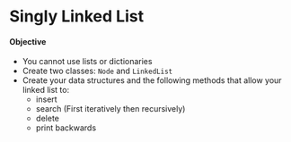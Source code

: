 # Singly Linked List

#### Objective

* You cannot use lists or dictionaries
* Create two classes: `Node` and `LinkedList`
* Create your data structures and the following methods that allow your linked list to:
	- insert
	- search (First iteratively then recursively)
	- delete
	- print backwards


